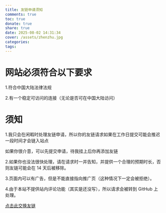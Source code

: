 ```yaml
---
title: 友链申请须知
comments: true
toc: true
donate: true
share: true
date: 2025-08-02 14:31:34
cover: /assets/zhenzhu.jpg
categories:
tags:
---
```


# 网站必须符合以下要求

1.符合中国大陆法律法规

2.有一个稳定可访问的连接（无论是否可在中国大陆访问）

# 须知

1.我只会在闲暇时处理友链申请，所以你的友链请求如果在工作日提交可能会推迟一段时间才会链入站点

如果你很介意，可以先提交申请，待我挂上后你再添加友链

2.如果你也没法很快处理，请在请求时一并告知，并提供一个合理的预期时长，否则友链可能会在 14 天后被移除。

3.页面内可以有广告，但是不能直接指向推广页（这种情况下一定会被拒绝）。

4.由于本站不提供站内评论功能（其实是还没写），所以请求会被转到 GitHub 上处理。


[点击此交换友链](https://github.com/shimoranla/Wiki/issues/new?template=friend.yml)